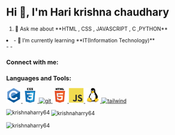 <h1 align="left">Hi 👋, I'm Hari krishna chaudhary  <img src="https://www.thisiscolossal.com/wp-content/uploads/2018/04/agif1opt.gif" width="40%" align="right" alt=""></h1>

<div>
    <ol>
        <li>
            💬 Ask me about **HTML , CSS , JAVASCRIPT , C ,PYTHON**
        </li>
    </ol>
</div>
<div class="red">
    <li>- 🌱 I’m currently learning **IT(Information Technology)**</li>
</div>
-
- <h3 align="left">Connect with me:</h3>

<p align="left">
</p>
<h3 align="left">Languages and Tools:</h3>
<p align="left"> <a href="https://www.cprogramming.com/" target="_blank" rel="noreferrer"> <img
            src="https://raw.githubusercontent.com/devicons/devicon/master/icons/c/c-original.svg" alt="c" width="40"
            height="40" /> </a> <a href="https://www.w3schools.com/css/" target="_blank" rel="noreferrer"> <img
            src="https://raw.githubusercontent.com/devicons/devicon/master/icons/css3/css3-original-wordmark.svg"
            alt="css3" width="40" height="40" /> </a> <a href="https://git-scm.com/" target="_blank" rel="noreferrer">
        <img src="https://www.vectorlogo.zone/logos/git-scm/git-scm-icon.svg" alt="git" width="40" height="40" /> </a>
    <a href="https://www.w3.org/html/" target="_blank" rel="noreferrer"> <img
            src="https://raw.githubusercontent.com/devicons/devicon/master/icons/html5/html5-original-wordmark.svg"
            alt="html5" width="40" height="40" /> </a> <a href="https://developer.mozilla.org/en-US/docs/Web/JavaScript"
        target="_blank" rel="noreferrer"> <img
            src="https://raw.githubusercontent.com/devicons/devicon/master/icons/javascript/javascript-original.svg"
            alt="javascript" width="40" height="40" /> </a> <a href="https://www.linux.org/" target="_blank"
        rel="noreferrer"> <img
            src="https://raw.githubusercontent.com/devicons/devicon/master/icons/linux/linux-original.svg" alt="linux"
            width="40" height="40" /> </a> <a href="https://tailwindcss.com/" target="_blank" rel="noreferrer"> <img
            src="https://www.vectorlogo.zone/logos/tailwindcss/tailwindcss-icon.svg" alt="tailwind" width="40"
            height="40" /> </a> </p>

<p><img align="left"
        src="https://github-readme-stats.vercel.app/api/top-langs?username=krishnaharry64&show_icons=true&locale=en&layout=compact"
        alt="krishnaharry64" /></p>

<p>&nbsp;<img align="center"
        src="https://github-readme-stats.vercel.app/api?username=krishnaharry64&show_icons=true&locale=en"
        alt="krishnaharry64" /></p>

<p><img align="center" src="https://github-readme-streak-stats.herokuapp.com/?user=krishnaharry64&"
        alt="krishnaharry64" /></p>
